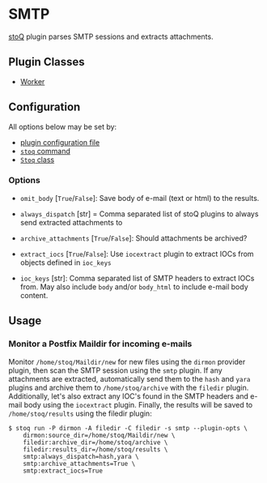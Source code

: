 # SMTP

[stoQ](https://stoq-framework.readthedocs.io/en/latest/index.html) plugin parses SMTP sessions and extracts attachments.

## Plugin Classes

- [Worker](https://stoq-framework.readthedocs.io/en/latest/dev/workers.html)

## Configuration

All options below may be set by:

- [plugin configuration file](https://stoq-framework.readthedocs.io/en/latest/dev/plugin_overview.html#configuration)
- [`stoq` command](https://stoq-framework.readthedocs.io/en/latest/gettingstarted.html#plugin-options)
- [`Stoq` class](https://stoq-framework.readthedocs.io/en/latest/dev/core.html?highlight=plugin_opts#using-providers)

### Options

- `omit_body` [`True`/`False`]: Save body of e-mail (text or html) to the results.

- `always_dispatch` [str] = Comma separated list of stoQ plugins to always send extracted attachments to

- `archive_attachments` [`True`/`False`]: Should attachments be archived?

- `extract_iocs` [`True`/`False`]: Use `iocextract` plugin to extract IOCs from objects defined in `ioc_keys`

- `ioc_keys` [str]: Comma separated list of SMTP headers to extract IOCs from. May also include `body` and/or `body_html` to include e-mail body content.

## Usage

### Monitor a Postfix Maildir for incoming e-mails

Monitor `/home/stoq/Maildir/new` for new files using the `dirmon` provider plugin, then scan the SMTP session using the `smtp` plugin. If any attachments are extracted, automatically send them to the `hash` and `yara` plugins and archive them to `/home/stoq/archive` with the `filedir` plugin. Additionally, let's also extract any IOC's found in the SMTP headers and e-mail body using the `iocextract` plugin. Finally, the results will be saved to `/home/stoq/results` using the filedir plugin:

    $ stoq run -P dirmon -A filedir -C filedir -s smtp --plugin-opts \
        dirmon:source_dir=/home/stoq/Maildir/new \
        filedir:archive_dir=/home/stoq/archive \
        filedir:results_dir=/home/stoq/results \
        smtp:always_dispatch=hash,yara \
        smtp:archive_attachments=True \
        smtp:extract_iocs=True
